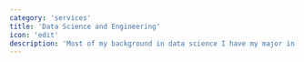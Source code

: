 ```yaml
---
category: 'services'
title: 'Data Science and Engineering'
icon: 'edit'
description: 'Most of my background in data science I have my major in college to thank for. Though statistics in software like Python and R is one of the biggest components in my data tool belt, I've also spent considerable time learning tools like MSSQL and MongoDB which led me down the path of business intelligence.'
---
```

